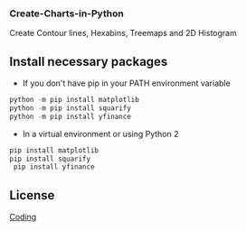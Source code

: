 ### Create-Charts-in-Python

Create Contour lines, Hexabins, Treemaps and 2D Histogram

## Install necessary packages 
* If you don't have pip in your PATH environment variable
```python
python -m pip install matplotlib
python -m pip install squarify
python -m pip install yfinance
```
* In a virtual environment or using Python 2
```python
pip install matplotlib
pip install squarify
 pip install yfinance
```
## License

[Coding](https://www.clcoding.com/)
